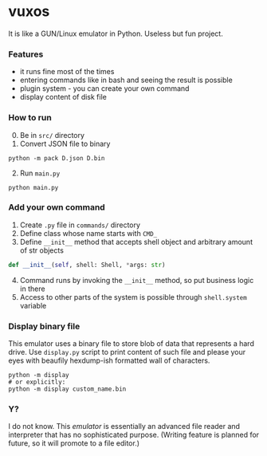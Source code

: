 # vuxos
It is like a GUN/Linux emulator in Python. Useless but fun project.
### Features
- it runs fine most of the times
- entering commands like in bash and seeing the result is possible
- plugin system - you can create your own command
- display content of disk file
### How to run
0. Be in `src/` directory
1. Convert JSON file to binary
```shell
python -m pack D.json D.bin
```
2. Run `main.py`
```shell
python main.py
```
### Add your own command
1. Create `.py` file in `commands/` directory
2. Define class whose name starts with `CMD_`
3. Define `__init__` method that accepts shell object and arbitrary amount of str objects
```python
def __init__(self, shell: Shell, *args: str)
```
4. Command runs by invoking the `__init__` method, so put business logic in there
5. Access to other parts of the system is possible through `shell.system` variable
### Display binary file
This emulator uses a binary file to store blob of data that represents a hard drive. Use `display.py` script to print content of such file and please your eyes with beaufily hexdump-ish formatted wall of characters.
```shell
python -m display
# or explicitly:
python -m display custom_name.bin
```
### Y?
I do not know. This _emulator_ is essentially an advanced file reader and interpreter that has no sophisticated purpose. (Writing feature is planned for future, so it will promote to a file editor.)